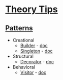 # [Theory Tips](https://github.com/OlyaKorabliova/theory-tips)

## [Patterns](https://refactoring.guru/design-patterns)

- Creational
    -  [Builder](./Builder.ts) - [doc](https://refactoring.guru/design-patterns/builder)
    -  [Singleton](./Singleton.ts) - [doc](https://refactoring.guru/design-patterns/singleton)
- Structural
    -  [Decorator](./Decorator.ts) - [doc](https://refactoring.guru/design-patterns/decorator)
- Behavioral
    -  [Visitor](./Visitor.ts) - [doc](https://refactoring.guru/design-patterns/visitor)